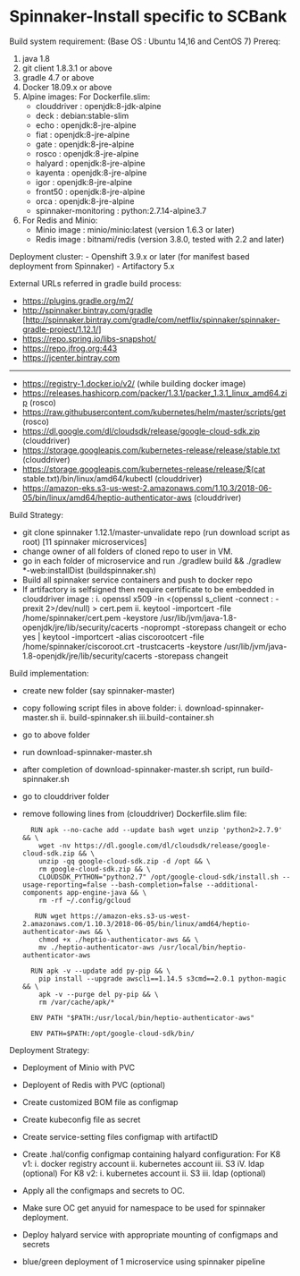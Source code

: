 # Spinnaker-Install specific to SCBank
Build system requirement: (Base OS : Ubuntu 14,16 and CentOS 7)
Prereq:
1. java 1.8
2. git client 1.8.3.1 or above
3. gradle 4.7 or above
4. Docker 18.09.x or above
5. Alpine images:
	For Dockerfile.slim:
	- clouddriver : openjdk:8-jdk-alpine
	- deck : debian:stable-slim
	- echo : openjdk:8-jre-alpine
	- fiat : openjdk:8-jre-alpine
	- gate : openjdk:8-jre-alpine
	- rosco : openjdk:8-jre-alpine
	- halyard : openjdk:8-jre-alpine
	- kayenta : openjdk:8-jre-alpine
	- igor : openjdk:8-jre-alpine
	- front50 : openjdk:8-jre-alpine
	- orca : openjdk:8-jre-alpine
    - spinnaker-monitoring : python:2.7.14-alpine3.7
6. For Redis and Minio:
	- Minio image : minio/minio:latest (version 1.6.3 or later)
    - Redis image : bitnami/redis (version 3.8.0, tested with 2.2 and later)

Deployment cluster:
	- Openshift 3.9.x or later (for manifest based deployment from Spinnaker)
	- Artifactory 5.x 





External URLs referred in gradle build process:
- https://plugins.gradle.org/m2/
- http://spinnaker.bintray.com/gradle  
[http://spinnaker.bintray.com/gradle/com/netflix/spinnaker/spinnaker-gradle-project/1.12.1/]
- https://repo.spring.io/libs-snapshot/
- https://repo.jfrog.org:443
- https://jcenter.bintray.com
-------
- https://registry-1.docker.io/v2/ (while building docker image)
- https://releases.hashicorp.com/packer/1.3.1/packer_1.3.1_linux_amd64.zip (rosco)
- https://raw.githubusercontent.com/kubernetes/helm/master/scripts/get (rosco)
- https://dl.google.com/dl/cloudsdk/release/google-cloud-sdk.zip (clouddriver)
- https://storage.googleapis.com/kubernetes-release/release/stable.txt (clouddriver)
- https://storage.googleapis.com/kubernetes-release/release/$(cat stable.txt)/bin/linux/amd64/kubectl (clouddriver)
- https://amazon-eks.s3-us-west-2.amazonaws.com/1.10.3/2018-06-05/bin/linux/amd64/heptio-authenticator-aws (clouddriver)


Build Strategy:
- git clone spinnaker 1.12.1/master-unvalidate repo (run download script as root)
  [11 spinnaker microservices]
- change owner of all folders of cloned repo to user in VM. 
- go in each folder of microservice and run ./gradlew build && ./gradlew *-web:installDist (buildspinnaker.sh)
- Build all spinnaker service containers and push to docker repo
- If artifactory is selfsigned then require certificate to be embedded in clouddriver image :
  i. openssl x509 -in <(openssl s_client -connect <artifactory address>:<port> -prexit 2>/dev/null) > cert.pem
  ii. keytool -importcert -file /home/spinnaker/cert.pem -keystore /usr/lib/jvm/java-1.8-openjdk/jre/lib/security/cacerts -noprompt -storepass changeit 
			or 
	echo yes | keytool -importcert -alias ciscorootcert -file /home/spinnaker/ciscoroot.crt -trustcacerts -keystore /usr/lib/jvm/java-1.8-openjdk/jre/lib/security/cacerts  -storepass changeit

Build implementation:
- create new folder (say spinnaker-master)
- copy following script files in above folder:
	i.	download-spinnaker-master.sh
	ii.	build-spinnaker.sh
	iii.build-container.sh
- go to above folder
- run download-spinnaker-master.sh
- after completion of download-spinnaker-master.sh script, run build-spinnaker.sh
- go to clouddriver folder
- remove following lines from (clouddriver) Dockerfile.slim file:
		
		RUN apk --no-cache add --update bash wget unzip 'python2>2.7.9' && \
		  wget -nv https://dl.google.com/dl/cloudsdk/release/google-cloud-sdk.zip && \
		  unzip -qq google-cloud-sdk.zip -d /opt && \
		  rm google-cloud-sdk.zip && \
		  CLOUDSDK_PYTHON="python2.7" /opt/google-cloud-sdk/install.sh --usage-reporting=false --bash-completion=false --additional-components app-engine-java && \
		  rm -rf ~/.config/gcloud

		 RUN wget https://amazon-eks.s3-us-west-2.amazonaws.com/1.10.3/2018-06-05/bin/linux/amd64/heptio-authenticator-aws && \
		  chmod +x ./heptio-authenticator-aws && \
		  mv ./heptio-authenticator-aws /usr/local/bin/heptio-authenticator-aws

		RUN apk -v --update add py-pip && \
		  pip install --upgrade awscli==1.14.5 s3cmd==2.0.1 python-magic && \
		  apk -v --purge del py-pip && \
		  rm /var/cache/apk/*

		ENV PATH "$PATH:/usr/local/bin/heptio-authenticator-aws"

		ENV PATH=$PATH:/opt/google-cloud-sdk/bin/
		

Deployment Strategy:
- Deployment of Minio with PVC
- Deployent of Redis with PVC (optional)
- Create customized BOM file as configmap
- Create kubeconfig file as secret
- Create service-setting files configmap with artifactID
- Create .hal/config configmap containing halyard configuration:
  For K8 v1:
  i. docker registry account
  ii. kubernetes account
  iii. S3
  iV. ldap (optional)
  For K8 v2:
  i. kubernetes account
  ii. S3
  iii. ldap (optional)
  
- Apply all the configmaps and secrets to OC.
- Make sure OC get anyuid for namespace to be used for spinnaker deployment.
- Deploy halyard service with appropriate mounting of configmaps and secrets

- blue/green deployment of 1 microservice using spinnaker pipeline
